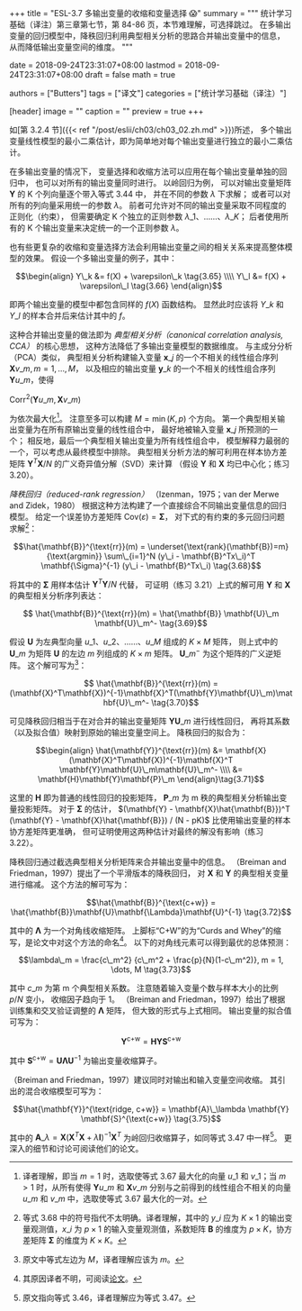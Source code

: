 +++
title = "ESL-3.7 多输出变量的收缩和变量选择 😱"
summary = """
统计学习基础（译注）第三章第七节，第 84-86 页，本节难理解，可选择跳过。
在多输出变量的回归模型中，降秩回归利用典型相关分析的思路合并输出变量中的信息，
从而降低输出变量空间的维度。
"""

date = 2018-09-24T23:31:07+08:00
lastmod = 2018-09-24T23:31:07+08:00
draft = false
math = true

authors = ["Butters"]
tags = ["译文"]
categories = ["统计学习基础（译注）"]

[header]
image = ""
caption = ""
preview = true
+++

如[第 3.2.4 节]({{< ref "/post/eslii/ch03/ch03_02.zh.md" >}})所述，
多个输出变量线性模型的最小二乘估计，即为简单地对每个输出变量进行独立的最小二乘估计。

在多输出变量的情况下，
变量选择和收缩方法可以应用在每个输出变量单独的回归中，
也可以对所有的输出变量同时进行。
以岭回归为例，
可以对输出变量矩阵 $\mathbf{Y}$ 的 K 个列向量逐个带入等式 3.44 中，
并在不同的参数 $\lambda$ 下求解；
或者可以对所有的列向量采用统一的参数 $\lambda$。
前者可允许对不同的输出变量采取不同程度的正则化（约束），
但需要确定 K 个独立的正则参数 $\lambda\_1$、……、$\lambda\_K$；
后者使用所有的 K 个输出变量来决定统一的一个正则参数 $\lambda$。

也有些更复杂的收缩和变量选择方法会利用输出变量之间的相关关系来提高整体模型的效果。
假设一个多输出变量的例子，其中：

$$\begin{align}
Y\_k &= f(X) + \varepsilon\_k \tag{3.65} \\\\ Y\_l &=
f(X) + \varepsilon\_l \tag{3.66}
\end{align}$$

即两个输出变量的模型中都包含同样的 $f(X)$ 函数结构。
显然此时应该将 $Y\_k$ 和 $Y\_l$ 的样本合并后来估计其中的 $f$。

这种合并输出变量的做法即为
*典型相关分析（canonical correlation analysis, CCA）*
的核心思想，
这种方法降低了多输出变量模型的数据维度。
与主成分分析（PCA）类似，
典型相关分析构建输入变量 $\mathbf{x}\_j$ 的一个不相关的线性组合序列
$\mathbf{X}v\_m, m = 1, \dots, M$，
以及相应的输出变量 $\mathbf{y}\_k$ 的一个不相关的线性组合序列
$\mathbf{Y}u\_m$，使得

$\text{Corr}^2(\mathbf{Y}u\_m, \mathbf{X}v\_m) \tag{3.67}$

为依次最大化[^1]。
注意至多可以构建 $M = \min(K,p)$ 个方向。
第一个典型相关输出变量为在所有原输出变量的线性组合中，
最好地被输入变量 $\mathbf{x}\_j$ 所预测的一个；
相反地，最后一个典型相关输出变量为所有线性组合中，
模型解释力最弱的一个，可以考虑从最终模型中排除。
典型相关分析方法的解可利用在样本协方差矩阵
$\mathbf{Y}^T\mathbf{X}/N$
的广义奇异值分解（SVD）来计算
（假设 $\mathbf{Y}$ 和 $\mathbf{X}$ 均已中心化；练习 3.20）。

*降秩回归（reduced-rank regression）*
（Izenman，1975；van der Merwe and Zidek，1980）
根据这种方法构建了一个直接综合不同输出变量信息的回归模型。
给定一个误差协方差矩阵 $\text{Cov}(\varepsilon) = \mathbf{\Sigma}$，
对下式的有约束的多元回归问题求解[^2]：

$$\hat{\mathbf{B}}^{\text{rr}}(m) =
\underset{\text{rank}(\mathbf{B})=m}{\text{argmin}} \sum\_{i=1}^N
(y\_i - \mathbf{B}^Tx\_i)^T \mathbf{\Sigma}^{-1} (y\_i - \mathbf{B}^Tx\_i)
\tag{3.68}$$

将其中的 $\mathbf{\Sigma}$ 用样本估计 $\mathbf{Y}^T\mathbf{Y} / N$ 代替，
可证明（练习 3.21）上式的解可用 $\mathbf{Y}$ 和 $\mathbf{X}$ 的典型相关分析序列表达：

$$ \hat{\mathbf{B}}^{\text{rr}}(m) =
\hat{\mathbf{B}} \mathbf{U}\_m \mathbf{U}\_m^-
\tag{3.69}$$

假设 $\mathbf{U}$ 为左典型向量 $u\_1$、$u\_2$、……、$u\_M$ 组成的 $K\times M$ 矩阵，
则上式中的 $\mathbf{U}\_m$ 为矩阵 $\mathbf{U}$ 的左边 $m$ 列组成的 $K\times m$ 矩阵。
$\mathbf{U}\_m^-$ 为这个矩阵的广义逆矩阵。
这个解可写为[^3]：

$$ \hat{\mathbf{B}}^{\text{rr}}(m) =
(\mathbf{X}^T\mathbf{X})^{-1}\mathbf{X}^T(\mathbf{Y}\mathbf{U}\_m)\mathbf{U}\_m^-
\tag{3.70}$$

可见降秩回归相当于在对合并的输出变量矩阵 $\mathbf{Y}\mathbf{U}\_m$ 进行线性回归，
再将其系数（以及拟合值）映射到原始的输出变量空间上。
降秩回归的拟合为：

$$\begin{align}
\hat{\mathbf{Y}}^{\text{rr}}(m) &=
\mathbf{X}(\mathbf{X}^T\mathbf{X})^{-1}\mathbf{X}^T
\mathbf{Y}\mathbf{U}\_m\mathbf{U}\_m^- \\\\ &=
\mathbf{H}\mathbf{Y}\mathbf{P}\_m
\end{align}\tag{3.71}$$

这里的 $\mathbf{H}$ 即为普通的线性回归的投影矩阵，
$\mathbf{P}\_m$ 为 m 秩的典型相关分析输出变量投影矩阵。
对于 $\mathbf{\Sigma}$ 的估计，
$(\mathbf{Y} - \mathbf{X}\hat{\mathbf{B}})^T
(\mathbf{Y} - \mathbf{X}\hat{\mathbf{B}}) / (N - pK)$
比使用输出变量的样本协方差矩阵更准确，
但可证明使用这两种估计对最终的解没有影响（练习 3.22）。

降秩回归通过截选典型相关分析矩阵来合并输出变量中的信息。
（Breiman and Friedman，1997）提出了一个平滑版本的降秩回归，
对 $\mathbf{X}$ 和 $\mathbf{Y}$ 的典型相关变量进行缩减。
这个方法的解可写为：

$$\hat{\mathbf{B}}^{\text{c+w}} =
\hat{\mathbf{B}}\mathbf{U}\mathbf{\Lambda}\mathbf{U}^{-1}
\tag{3.72}$$

其中的 $\mathbf{\Lambda}$ 为一个对角线收缩矩阵。
上脚标“C+W”的为“Curds and Whey”的缩写，是论文中对这个方法的命名[^4]。
以下的对角线元素可以得到最优的总体预测：

$$\lambda\_m = \frac{c\_m^2}
{c\_m^2 + \frac{p}{N}(1-c\_m^2)}, m = 1, \dots, M
\tag{3.73}$$

其中 $c\_m$ 为第 m 个典型相关系数。
注意随着输入变量个数与样本大小的比例 $p/N$ 变小，
收缩因子趋向于 1。
（Breiman and Friedman，1997）给出了根据训练集和交叉验证调整的 $\mathbf{\Lambda}$ 矩阵，
但大致的形式与上式相同。
输出变量的拟合值可写为：

$$\mathbf{Y}^{\text{c+w}} = \mathbf{H}\mathbf{Y}\mathbf{S}^{\text{c+w}}
\tag{3.74}$$

其中 $\mathbf{S}^{\text{c+w}} = \mathbf{U}\mathbf{\Lambda}\mathbf{U}^{-1}$
为输出变量收缩算子。

（Breiman and Friedman，1997）建议同时对输出和输入变量空间收缩。
其引出的混合收缩模型可写为： 

$$\hat{\mathbf{Y}}^{\text{ridge, c+w}} =
\mathbf{A}\_\lambda \mathbf{Y} \mathbf{S}^{\text{c+w}}
\tag{3.75}$$

其中的
$\mathbf{A}\_\lambda =
\mathbf{X}(\mathbf{X}^T\mathbf{X}+\lambda\mathbf{I})^{-1}\mathbf{X}^T$
为岭回归收缩算子，如同等式 3.47 中一样[^5]。
更深入的细节和讨论可阅读他们的论文。

[^1]: 译者理解，即当 $m=1$ 时，选取使等式 3.67 最大化的向量 $u\_1$ 和 $v\_1$；当 $m>1$ 时，从所有使得 $\mathbf{Y}u\_m$ 和 $\mathbf{X}v\_m$ 分别与之前得到的线性组合不相关的向量 $u\_m$ 和 $v\_m$ 中，选取使等式 3.67 最大化的一对。
[^2]: 等式 3.68 中的符号指代不太明确。译者理解，其中的 $y\_i$ 应为 $K \times 1$ 的输出变量观测值，$x\_i$ 为 $p \times 1$ 的输入变量观测值，系数矩阵 $\mathbf{B}$ 的维度为 $p \times K$，协方差矩阵 $\mathbf{\Sigma}$ 的维度为 $K \times K$。
[^3]: 原文中等式左边为 $M$，译者理解应该为 $m$。
[^4]: 其原因译者不明，可阅读[论文](https://www.stat.berkeley.edu/~breiman/curds-whey-justtext.pdf)。
[^5]: 原文指向等式 3.46，译者理解应为等式 3.47。
